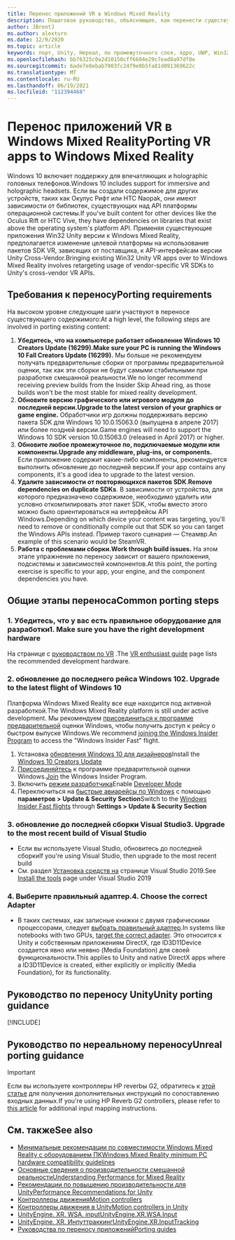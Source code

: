 ```yaml
---
title: Перенос приложений VR в Windows Mixed Reality
description: Пошаговое руководство, объясняющее, как перенести существующее иммерсивное приложение на Windows Mixed Reality.
author: JBrentJ
ms.author: alexturn
ms.date: 12/9/2020
ms.topic: article
keywords: порт, Unity, Нереал, по промежуточного слоя, ядро, UWP, Win32, перенос, 1-й Gen, гарнитура смешанной реальности, гарнитура Windows Mixed Reality, миграция, Windows 10, сопоставление входных данных
ms.openlocfilehash: bb76325c0a2d10150cff6604e29c7ead8a97df8e
ms.sourcegitcommit: 6ade7e8ebab7003fc24f9e0b5fa81d091369622c
ms.translationtype: MT
ms.contentlocale: ru-RU
ms.lasthandoff: 06/19/2021
ms.locfileid: "112394468"
---
```

# <a name="porting-vr-apps-to-windows-mixed-reality"></a><span data-ttu-id="b36af-104">Перенос приложений VR в Windows Mixed Reality</span><span class="sxs-lookup"><span data-stu-id="b36af-104">Porting VR apps to Windows Mixed Reality</span></span>

<span data-ttu-id="b36af-105">Windows 10 включает поддержку для впечатляющих и holographic головных телефонов.</span><span class="sxs-lookup"><span data-stu-id="b36af-105">Windows 10 includes support for immersive and holographic headsets.</span></span> <span data-ttu-id="b36af-106">Если вы создали содержимое для других устройств, таких как Окулус Рифт или HTC Naopak, они имеют зависимости от библиотек, существующих над API платформы операционной системы.</span><span class="sxs-lookup"><span data-stu-id="b36af-106">If you've built content for other devices like the Oculus Rift or HTC Vive, they have dependencies on libraries that exist above the operating system's platform API.</span></span> <span data-ttu-id="b36af-107">Применяя существующие приложения Win32 Unity версии к Windows Mixed Reality, предполагается изменение целевой платформы на использование пакетов SDK VR, зависящих от поставщика, к API-интерфейсам версии Unity Cross-Vendor.</span><span class="sxs-lookup"><span data-stu-id="b36af-107">Bringing existing Win32 Unity VR apps over to Windows Mixed Reality involves retargeting usage of vendor-specific VR SDKs to Unity's cross-vendor VR APIs.</span></span>

## <a name="porting-requirements"></a><span data-ttu-id="b36af-108">Требования к переносу</span><span class="sxs-lookup"><span data-stu-id="b36af-108">Porting requirements</span></span>

<span data-ttu-id="b36af-109">На высоком уровне следующие шаги участвуют в переносе существующего содержимого:</span><span class="sxs-lookup"><span data-stu-id="b36af-109">At a high level, the following steps are involved in porting existing content:</span></span>
1. <span data-ttu-id="b36af-110">**Убедитесь, что на компьютере работает обновление Windows 10 Creators Update (16299).**</span><span class="sxs-lookup"><span data-stu-id="b36af-110">**Make sure your PC is running the Windows 10 Fall Creators Update (16299).**</span></span> <span data-ttu-id="b36af-111">Мы больше не рекомендуем получать предварительные сборки от программы предварительной оценки, так как эти сборки не будут самыми стабильными при разработке смешанной реальности.</span><span class="sxs-lookup"><span data-stu-id="b36af-111">We no longer recommend receiving preview builds from the Insider Skip Ahead ring, as those builds won't be the most stable for mixed reality development.</span></span>
2. <span data-ttu-id="b36af-112">**Обновите версию графического или игрового модуля до последней версии.**</span><span class="sxs-lookup"><span data-stu-id="b36af-112">**Upgrade to the latest version of your graphics or game engine.**</span></span> <span data-ttu-id="b36af-113">Обработчики игр должны поддерживать версию пакета SDK для Windows 10 10.0.15063.0 (выпущена в апреле 2017) или более поздней версии.</span><span class="sxs-lookup"><span data-stu-id="b36af-113">Game engines will need to support the Windows 10 SDK version 10.0.15063.0 (released in April 2017) or higher.</span></span>
3. <span data-ttu-id="b36af-114">**Обновите любое промежуточное по, подключаемые модули или компоненты.**</span><span class="sxs-lookup"><span data-stu-id="b36af-114">**Upgrade any middleware, plug-ins, or components.**</span></span> <span data-ttu-id="b36af-115">Если приложение содержит какие-либо компоненты, рекомендуется выполнить обновление до последней версии.</span><span class="sxs-lookup"><span data-stu-id="b36af-115">If your app contains any components, it's a good idea to upgrade to the latest version.</span></span>
4. <span data-ttu-id="b36af-116">**Удалите зависимости от повторяющихся пакетов SDK**.</span><span class="sxs-lookup"><span data-stu-id="b36af-116">**Remove dependencies on duplicate SDKs**.</span></span> <span data-ttu-id="b36af-117">В зависимости от устройства, для которого предназначено содержимое, необходимо удалить или условно откомпилировать этот пакет SDK, чтобы вместо этого можно было ориентироваться на интерфейсы API Windows.</span><span class="sxs-lookup"><span data-stu-id="b36af-117">Depending on which device your content was targeting, you'll need to remove or conditionally compile out that SDK so you can target the Windows APIs instead.</span></span> <span data-ttu-id="b36af-118">Пример такого сценария — Стеамвр.</span><span class="sxs-lookup"><span data-stu-id="b36af-118">An example of this scenario would be SteamVR.</span></span>
5. <span data-ttu-id="b36af-119">**Работа с проблемами сборки.**</span><span class="sxs-lookup"><span data-stu-id="b36af-119">**Work through build issues.**</span></span> <span data-ttu-id="b36af-120">На этом этапе упражнение по переносу зависит от вашего приложения, подсистемы и зависимостей компонентов.</span><span class="sxs-lookup"><span data-stu-id="b36af-120">At this point, the porting exercise is specific to your app, your engine, and the component dependencies you have.</span></span>

## <a name="common-porting-steps"></a><span data-ttu-id="b36af-121">Общие этапы переноса</span><span class="sxs-lookup"><span data-stu-id="b36af-121">Common porting steps</span></span>

### <a name="1-make-sure-you-have-the-right-development-hardware"></a><span data-ttu-id="b36af-122">1. Убедитесь, что у вас есть правильное оборудование для разработки</span><span class="sxs-lookup"><span data-stu-id="b36af-122">1. Make sure you have the right development hardware</span></span>

<span data-ttu-id="b36af-123">На странице с [руководством по VR](/windows/mixed-reality/enthusiast-guide/windows-mixed-reality-minimum-pc-hardware-compatibility-guidelines) .</span><span class="sxs-lookup"><span data-stu-id="b36af-123">The [VR enthusiast guide](/windows/mixed-reality/enthusiast-guide/windows-mixed-reality-minimum-pc-hardware-compatibility-guidelines) page lists the recommended development hardware.</span></span>

### <a name="2-upgrade-to-the-latest-flight-of-windows-10"></a><span data-ttu-id="b36af-124">2. обновление до последнего рейса Windows 10</span><span class="sxs-lookup"><span data-stu-id="b36af-124">2. Upgrade to the latest flight of Windows 10</span></span>

<span data-ttu-id="b36af-125">Платформа Windows Mixed Reality все еще находится под активной разработкой.</span><span class="sxs-lookup"><span data-stu-id="b36af-125">The Windows Mixed Reality platform is still under active development.</span></span> <span data-ttu-id="b36af-126">Мы рекомендуем [присоединиться к программе предварительной](https://insider.windows.com/) оценки Windows, чтобы получить доступ к рейсу о быстром выпуске Windows.</span><span class="sxs-lookup"><span data-stu-id="b36af-126">We recommend [joining the Windows Insider Program](https://insider.windows.com/) to access the "Windows Insider Fast" flight.</span></span>
1. <span data-ttu-id="b36af-127">Установка [обновления Windows 10 для дизайнеров](https://www.microsoft.com/software-download/windows10)</span><span class="sxs-lookup"><span data-stu-id="b36af-127">Install the [Windows 10 Creators Update](https://www.microsoft.com/software-download/windows10)</span></span>
2. <span data-ttu-id="b36af-128">[Присоединяйтесь](https://insider.windows.com/) к программе предварительной оценки Windows.</span><span class="sxs-lookup"><span data-stu-id="b36af-128">[Join](https://insider.windows.com/) the Windows Insider Program.</span></span>
3. <span data-ttu-id="b36af-129">Включить [режим разработчика](/windows/uwp/get-started/enable-your-device-for-development)</span><span class="sxs-lookup"><span data-stu-id="b36af-129">Enable [Developer Mode](/windows/uwp/get-started/enable-your-device-for-development)</span></span>
4. <span data-ttu-id="b36af-130">Переключиться на [быстрые авиарейсы по Windows](/archive/blogs/uktechnet/joining-insider-preview) с помощью **параметров > Update & Security Section**</span><span class="sxs-lookup"><span data-stu-id="b36af-130">Switch to the [Windows Insider Fast flights](/archive/blogs/uktechnet/joining-insider-preview) through **Settings > Update & Security Section**</span></span>

### <a name="3-upgrade-to-the-most-recent-build-of-visual-studio"></a><span data-ttu-id="b36af-131">3. обновление до последней сборки Visual Studio</span><span class="sxs-lookup"><span data-stu-id="b36af-131">3. Upgrade to the most recent build of Visual Studio</span></span>
* <span data-ttu-id="b36af-132">Если вы используете Visual Studio, обновитесь до последней сборки</span><span class="sxs-lookup"><span data-stu-id="b36af-132">If you're using Visual Studio, then upgrade to the most recent build</span></span>
* <span data-ttu-id="b36af-133">См. раздел [Установка средств на](../install-the-tools.md#installation-checklist) странице Visual Studio 2019.</span><span class="sxs-lookup"><span data-stu-id="b36af-133">See [Install the tools](../install-the-tools.md#installation-checklist) page under Visual Studio 2019</span></span>

### <a name="4-choose-the-correct-adapter"></a><span data-ttu-id="b36af-134">4. Выберите правильный адаптер.</span><span class="sxs-lookup"><span data-stu-id="b36af-134">4. Choose the correct Adapter</span></span>
* <span data-ttu-id="b36af-135">В таких системах, как записные книжки с двумя графическими процессорами, следует [выбрать правильный адаптер](../native/rendering-in-directx.md#hybrid-graphics-pcs-and-mixed-reality-applications).</span><span class="sxs-lookup"><span data-stu-id="b36af-135">In systems like notebooks with two GPUs, [target the correct adapter](../native/rendering-in-directx.md#hybrid-graphics-pcs-and-mixed-reality-applications).</span></span> <span data-ttu-id="b36af-136">Это относится к Unity и собственным приложениям DirectX, где ID3D11Device создается явно или неявно (Media Foundation) для своей функциональности.</span><span class="sxs-lookup"><span data-stu-id="b36af-136">This applies to Unity and native DirectX apps where a ID3D11Device is created, either explicitly or implicitly (Media Foundation), for its functionality.</span></span>

## <a name="unity-porting-guidance"></a><span data-ttu-id="b36af-137">Руководство по переносу Unity</span><span class="sxs-lookup"><span data-stu-id="b36af-137">Unity porting guidance</span></span>

[!INCLUDE[](includes/unity-porting-guidance.md)]

## <a name="unreal-porting-guidance"></a><span data-ttu-id="b36af-138">Руководство по нереальному переносу</span><span class="sxs-lookup"><span data-stu-id="b36af-138">Unreal porting guidance</span></span>

> [!IMPORTANT]
> <span data-ttu-id="b36af-139">Если вы используете контроллеры HP reverbы G2, обратитесь к [этой статье](../unreal/unreal-reverb-g2-controllers.md) для получения дополнительных инструкций по сопоставлению входных данных.</span><span class="sxs-lookup"><span data-stu-id="b36af-139">If you're using HP Reverb G2 controllers, please refer to [this article](../unreal/unreal-reverb-g2-controllers.md) for additional input mapping instructions.</span></span>

## <a name="see-also"></a><span data-ttu-id="b36af-140">См. также</span><span class="sxs-lookup"><span data-stu-id="b36af-140">See also</span></span>
* [<span data-ttu-id="b36af-141">Минимальные рекомендации по совместимости Windows Mixed Reality с оборудованием ПК</span><span class="sxs-lookup"><span data-stu-id="b36af-141">Windows Mixed Reality minimum PC hardware compatibility guidelines</span></span>](/windows/mixed-reality/enthusiast-guide/windows-mixed-reality-minimum-pc-hardware-compatibility-guidelines)
* [<span data-ttu-id="b36af-142">Основные сведения о производительности смешанной реальности</span><span class="sxs-lookup"><span data-stu-id="b36af-142">Understanding Performance for Mixed Reality</span></span>](../platform-capabilities-and-apis/understanding-performance-for-mixed-reality.md)
* [<span data-ttu-id="b36af-143">Рекомендации по повышению производительности для Unity</span><span class="sxs-lookup"><span data-stu-id="b36af-143">Performance Recommendations for Unity</span></span>](../unity/performance-recommendations-for-unity.md)
* [<span data-ttu-id="b36af-144">Контроллеры движения</span><span class="sxs-lookup"><span data-stu-id="b36af-144">Motion controllers</span></span>](../../design/motion-controllers.md)
* [<span data-ttu-id="b36af-145">Контроллеры движения в Unity</span><span class="sxs-lookup"><span data-stu-id="b36af-145">Motion controllers in Unity</span></span>](../unity/motion-controllers-in-unity.md)
* [<span data-ttu-id="b36af-146">UnityEngine. XR. WSA. input</span><span class="sxs-lookup"><span data-stu-id="b36af-146">UnityEngine.XR.WSA.Input</span></span>](https://docs.unity3d.com/ScriptReference/XR.WSA.Input.InteractionManager.html)
* [<span data-ttu-id="b36af-147">UnityEngine. XR. Инпуттраккинг</span><span class="sxs-lookup"><span data-stu-id="b36af-147">UnityEngine.XR.InputTracking</span></span>](https://docs.unity3d.com/ScriptReference/XR.InputTracking.html)
* [<span data-ttu-id="b36af-148">Руководства по переносу приложений</span><span class="sxs-lookup"><span data-stu-id="b36af-148">Porting guides</span></span>](porting-guides.md)